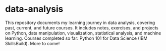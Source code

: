 # data-analysis
This repository documents my learning journey in data analysis, covering past, current, and future courses. It includes notes, exercises, and projects on Python, data manipulation, visualization, statistical analysis, and machine learning. Courses completed so far: Python 101 for Data Science (IBM SkillsBuild). More to come!
